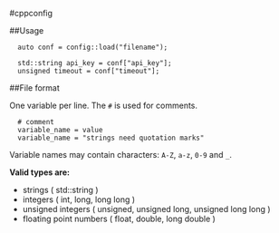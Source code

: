 #cppconfig

##Usage

```
  auto conf = config::load("filename");
  
  std::string api_key = conf["api_key"];
  unsigned timeout = conf["timeout"];
```

##File format

One variable per line. The `#` is used for comments.

```
  # comment
  variable_name = value
  variable_name = "strings need quotation marks"
```

Variable names may contain characters: `A-Z`, `a-z`, `0-9` and `_`.

__Valid types are:__

   - strings ( std::string )
   - integers ( int, long, long long )
   - unsigned integers ( unsigned, unsigned long, unsigned long long )
   - floating point numbers ( float, double, long double )


